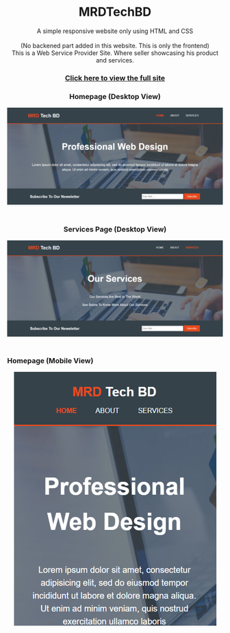 
  
  <h1 align="center"> MRDTechBD</h1>
  <p align="center">A simple responsive website only using HTML and CSS
  <br><br>
  (No backened part added in this website. This is only the frontend)<br>
  This is a Web Service Provider Site. Where seller showcasing his product and services.</p>

  <h3 align="center"><a href="https://musfiqdehan.github.io/Web-Service-Provider-Site/" alt="view">Click here to view the full site</a>     </h3>

  <h3 align="center">Homepage (Desktop View)</h3>
  <img src="img/screenshots/1.png" alt="screenshot">
  <br><br>
  <h3 align="center">Services Page (Desktop View)</h3>
  <img src="img/screenshots/2.png" alt="screenshot">
  <br><br>
  <h3>Homepage (Mobile View)</h3>
  <p align="center"><img src="img/screenshots/3.png" alt="screenshot"></p>
